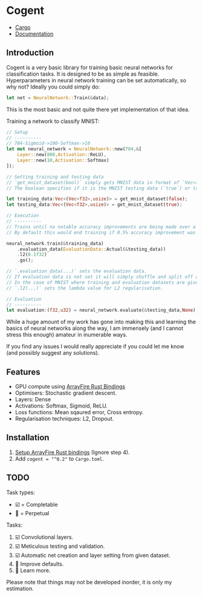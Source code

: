# Cogent

 - [Cargo](https://crates.io/crates/cogent)
 - [Documentation](https://docs.rs/cogent/)

## Introduction

Cogent is a very basic library for training basic neural networks for classification tasks.
It is designed to be as simple as feasible.
Hyperparameters in neural network training can be set automatically, so why not?
Ideally you could simply do:
```rust
let net = NeuralNetwork::Train(&data);
```
This is the most basic and not quite there yet implementation of that idea.

Training a network to classify MNIST:
```rust
// Setup
// ----------
// 784-Sigmoid->100-Softmax->10
let mut neural_network = NeuralNetwork::new(784,&[
    Layer::new(800,Activation::ReLU),
    Layer::new(10,Activation::Softmax)
]);

// Setting training and testing data
// `get_mnist_dataset(bool)` simply gets MNIST data in format of `Vec<(Vec<f32>,usize)>` where each entry is an example (tuple.0=input and tuple.1=class).
// The boolean specifies if it is the MNIST testing data (`true`) or training data (`false`).

let training_data:Vec<(Vec<f32>,usize)> = get_mnist_dataset(false);
let testing_data:Vec<(Vec<f32>,usize)> = get_mnist_dataset(true);

// Execution
// ----------
// Trains until no notable accuracy improvements are being made over a number of iterations.
// By default this would end training if 0.5% accuracy improvement was not seen over 6 iterations (often referred to as 'epochs').

neural_network.train(&training_data)
    .evaluation_data(EvaluationData::Actual(&testing_data))
    .l2(0.1f32)
    .go();

// `.evaluation_data(...)` sets the evaluation data. 
// If evaluation data is not set it will simply shuffle and split off a random group from training data to be evaluation data.
// In the case of MNIST where training and evaluation datasets are given seperately, it makes sense to set it as such.
// `.l2(...)` sets the lambda value for L2 regularisation. 

// Evaluation
// ----------
let evaluation:(f32,u32) = neural_network.evaluate(&testing_data,None); // (cost,example correctly classified)
```

While a huge amount of my work has gone into making this and learning the basics of neural networks along the way, I am immensely (and I cannot stress this enough) amateur in inumerable ways.

If you find any issues I would really appreciate if you could let me know (and possibly suggest any solutions).

## Features

 - GPU compute using [ArrayFire Rust Bindings](https://github.com/arrayfire/arrayfire-rust)
 - Optimisers: Stochastic gradient descent.
 - Layers: Dense
 - Activations: Softmax, Sigmoid, ReLU.
 - Loss functions: Mean sqaured error, Cross entropy.
 - Regularisation techniques: L2, Dropout.



## Installation

1. [Setup ArrayFire Rust bindings](https://github.com/arrayfire/arrayfire-rust#use-from-cratesio--) (Ignore step 4).
2. Add `cogent = "^0.2"` to `Cargo.toml`.

## TODO

Task types:

 - :ballot_box_with_check: = Completable
 - :repeat: = Perpetual
 
Tasks:

1. :ballot_box_with_check: Convolutional layers.
2. :ballot_box_with_check: Meticulous testing and validation.
2. :ballot_box_with_check: Automatic net creation and layer setting from given dataset.
3. :repeat: Improve defaults.
4. :repeat: Learn more.

Please note that things may not be developed inorder, it is only my estimation.

